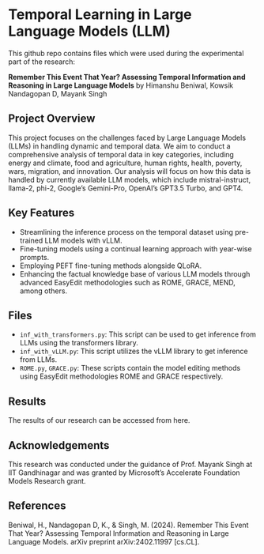 # Temporal Learning in Large Language Models (LLM)

This github repo contains files which were used during the experimental part of the research:

**Remember This Event That Year? Assessing Temporal Information and Reasoning in Large Language Models**
by Himanshu Beniwal, Kowsik Nandagopan D, Mayank Singh

## Project Overview

This project focuses on the challenges faced by Large Language Models (LLMs) in handling dynamic and temporal data. We aim to conduct a comprehensive analysis of temporal data in key categories, including energy and climate, food and agriculture, human rights, health, poverty, wars, migration, and innovation. Our analysis will focus on how this data is handled by currently available LLM models, which include mistral-instruct, llama-2, phi-2, Google’s Gemini-Pro, OpenAI’s GPT3.5 Turbo, and GPT4.

## Key Features

- Streamlining the inference process on the temporal dataset using pre-trained LLM models with vLLM.
- Fine-tuning models using a continual learning approach with year-wise prompts.
- Employing PEFT fine-tuning methods alongside QLoRA.
- Enhancing the factual knowledge base of various LLM models through advanced EasyEdit methodologies such as ROME, GRACE, MEND, among others.

## Files

- `inf_with_transformers.py`: This script can be used to get inference from LLMs using the transformers library.
- `inf_with_vLLM.py`: This script utilizes the vLLM library to get inference from LLMs.
- `ROME.py`, `GRACE.py`: These scripts contain the model editing methods using EasyEdit methodologies ROME and GRACE respectively.

## Results

The results of our research can be accessed from here.

## Acknowledgements

This research was conducted under the guidance of Prof. Mayank Singh at IIT Gandhinagar and was granted by Microsoft’s Accelerate Foundation Models Research grant.

## References

Beniwal, H., Nandagopan D, K., & Singh, M. (2024). Remember This Event That Year? Assessing Temporal Information and Reasoning in Large Language Models. arXiv preprint arXiv:2402.11997 [cs.CL].
